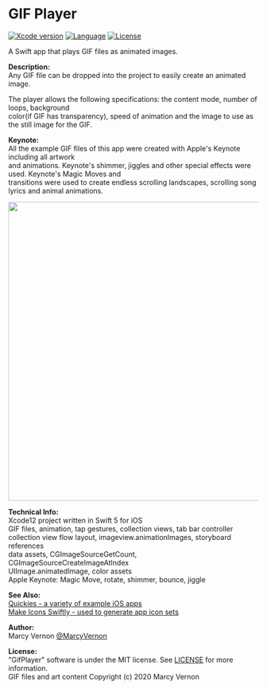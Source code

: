 # GIF Player
[![Xcode version](https://img.shields.io/badge/xcode-12%20-brightgreen)](https://developer.apple.com/xcode/)
[![Language](https://img.shields.io/badge/swift-5.0-orange.svg)](https://developer.apple.com/swift)
[![License](https://img.shields.io/badge/license-MIT-blue.svg?style=flat)](http://mit-license.org)

A Swift app that plays GIF files as animated images. 

**Description:**\
Any GIF file can be dropped into the project to easily create an animated image. 

The player allows the following specifications: the content mode, number of loops, background \
color(if GIF has transparency), speed of animation and the image to use as the still image for the GIF. 


**Keynote:**\
All the example GIF files of this app were created with Apple's Keynote including all artwork\
and animations. Keynote's shimmer, jiggles and other special effects were used. Keynote's Magic Moves and\
transitions were used to create endless scrolling landscapes, scrolling song lyrics and animal animations. 

<img src="GitHub-Images/GifPlayer.gif" width="600">


**Technical Info:** \
Xcode12  project written in Swift 5 for iOS\
GIF files, animation, tap gestures, collection views, tab bar controller\
collection view flow layout, imageview.animationImages, storyboard references\
data assets, CGImageSourceGetCount, CGImageSourceCreateImageAtIndex\
UIImage.animatedImage, color assets\
Apple Keynote: Magic Move, rotate, shimmer, bounce, jiggle


**See Also:** \
[Quickies - a variety of example iOS apps](https://github.com/PepperoniJoe/Quickies)\
 [Make Icons Swiftly - used to generate app icon sets
 ](https://github.com/PepperoniJoe/Make-Icons-Swiftly)
 
**Author:** \
Marcy Vernon [@MarcyVernon](https://twitter.com/MarcyVernon)


**License:** \
"GifPlayer" software is under the MIT license. See [LICENSE](/LICENSE) for more information.\
GIF files and art content Copyright (c) 2020 Marcy Vernon
